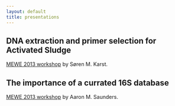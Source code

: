 ```yaml
---
layout: default
title: presentations
---
```

## DNA extraction and primer selection for Activated Sludge

[MEWE 2013 workshop](http://www.slideshare.net/sorenkarst/130707-karst-mewe13-dnaextractionnonotes) by Søren M. Karst.

## The importance of a currated 16S database

[MEWE 2013 workshop](http://www.slideshare.net/aaronsaunders/saunders-mewe-workshop-23990388) by Aaron M. Saunders.



